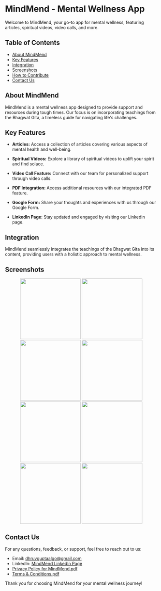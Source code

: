 # MindMend - Mental Wellness App

Welcome to MindMend, your go-to app for mental wellness, featuring articles, spiritual videos, video calls, and more.

## Table of Contents
- [About MindMend](#about-mindmend)
- [Key Features](#key-features)
- [Integration](#integration)
- [Screenshots](#screenshots)
- [How to Contribute](#how-to-contribute)
- [Contact Us](#contact-us)

## About MindMend

MindMend is a mental wellness app designed to provide support and resources during tough times. Our focus is on incorporating teachings from the Bhagwat Gita, a timeless guide for navigating life's challenges.

## Key Features

- **Articles:** Access a collection of articles covering various aspects of mental health and well-being.

- **Spiritual Videos:** Explore a library of spiritual videos to uplift your spirit and find solace.

- **Video Call Feature:** Connect with our team for personalized support through video calls.

- **PDF Integration:** Access additional resources with our integrated PDF feature.

- **Google Form:** Share your thoughts and experiences with us through our Google Form.

- **LinkedIn Page:** Stay updated and engaged by visiting our LinkedIn page.

## Integration

MindMend seamlessly integrates the teachings of the Bhagwat Gita into its content, providing users with a holistic approach to mental wellness.

## Screenshots

<div align="center">
  <img src="https://github.com/dhruv1345/MindMend-Spiritual-Guidance/assets/86596711/9f43ca0c-c83c-4ba4-86ed-1df111ec809a" width="200" />
  <img src="https://github.com/dhruv1345/MindMend-Spiritual-Guidance/assets/86596711/dac39e2e-34cf-4275-bb38-61a4d820a856" width="200" />
  <img src="https://github.com/dhruv1345/MindMend-Spiritual-Guidance/assets/86596711/06eff27f-147d-45fc-b5d6-618a76964c46" width="200" />
  <img src="https://github.com/dhruv1345/MindMend-Spiritual-Guidance/assets/86596711/57a87b9e-0f76-4e0f-8671-299ec7bf7150" width="200" />
</div>

<div align="center">
  <img src="https://github.com/dhruv1345/MindMend-Spiritual-Guidance/assets/86596711/8565b069-9978-4f23-a426-bcb50f46e67d" width="200" />
  <img src="https://github.com/dhruv1345/MindMend-Spiritual-Guidance/assets/86596711/d59f86bb-3cbd-4e72-abea-be4800be8467" width="200" />
  <img src="https://github.com/dhruv1345/MindMend-Spiritual-Guidance/assets/86596711/1f77c12f-6500-4e0d-9c1f-368cd2a3e4b1" width="200" />
  <img src="https://github.com/dhruv1345/MindMend-Spiritual-Guidance/assets/86596711/d6497387-f981-46f9-a605-dc0d79056ff7" width="200" />
</div>

## Contact Us

For any questions, feedback, or support, feel free to reach out to us:

- Email: dhruvguptaalgo@gmail.com
- LinkedIn: [MindMend LinkedIn Page](https://www.linkedin.com/company/mindmend4u/)
- [Privacy Policy for MindMend.pdf](https://github.com/dhruv1345/MindMend-Spiritual-Guidance/files/14066634/Privacy.Policy.for.MindMend.pdf)
- [Terms & Conditions.pdf](https://github.com/dhruv1345/MindMend-Spiritual-Guidance/files/14066723/Terms.Conditions.pdf)



Thank you for choosing MindMend for your mental wellness journey!
